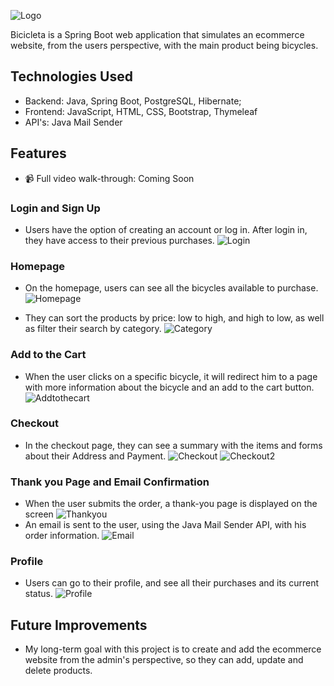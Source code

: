 
![Logo](https://i.ibb.co/W6BsQ2c/logo.png)




Bicicleta is a Spring Boot web application that simulates an ecommerce website, from the users perspective, with the main product being bicycles. 

## Technologies Used

- Backend: Java, Spring Boot, PostgreSQL, Hibernate;
- Frontend: JavaScript, HTML, CSS, Bootstrap, Thymeleaf
- API's: Java Mail Sender


## Features

 - 📹 Full video walk-through: Coming Soon
### Login and Sign Up
- Users have the option of creating an account or log in. After login in, they have access to their previous purchases.
![Login](https://i.ibb.co/bLMVLhG/login.png)
### Homepage 
- On the homepage, users can see all the bicycles available to purchase.
![Homepage](https://i.ibb.co/0J37F91/homepage.png)

- They can sort the products by price: low to high, and high to low, as well as filter their search by category. 
![Category](https://i.ibb.co/n0QFSqg/category-sorted.png)
### Add to the Cart
- When the user clicks on a specific bicycle, it will redirect him to a page with more information about the bicycle and an add to the cart button.
![Addtothecart](https://i.ibb.co/6WSbnFW/add-to-cart.png)
### Checkout   
- In the checkout page, they can see a summary with the items and forms about their Address and Payment. 
![Checkout](https://i.ibb.co/xHSqLqL/checkout.png)
![Checkout2](https://i.ibb.co/rstmFPf/checkout2.png)
### Thank you Page and Email Confirmation
- When the user submits the order, a thank-you page is displayed on the screen
![Thankyou](https://i.ibb.co/93VrXdb/thankyou.png)
- An email is sent to the user, using the Java Mail Sender API, with his order information.
![Email](https://i.ibb.co/TMF2gZ8/email-confirmation.png)
### Profile 
- Users can go to their profile, and see all their purchases and its current status.
![Profile](https://i.ibb.co/qsYPvMw/profile.png)



## Future Improvements

- My long-term goal with this project is to create and add the ecommerce website from the admin's perspective, so they can add, update and delete products.


